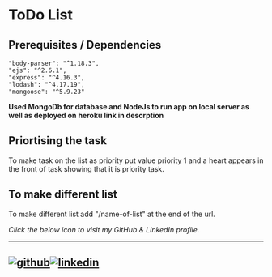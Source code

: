 # ToDo List


## Prerequisites / Dependencies
    "body-parser": "^1.18.3",
    "ejs": "^2.6.1",
    "express": "^4.16.3",
    "lodash": "^4.17.19",
    "mongoose": "^5.9.23"
    
**Used MongoDb for database and NodeJs to run app on local server as well as deployed on heroku link in descrption**

## Priortising the task

To make task on the list as priority put value priority 1 and a heart appears in the front of task showing that it is priority task.



## To make different list

To make different list add "/name-of-list" at the end of the url.




*Click the below icon to visit my GitHub & LinkedIn profile.*

[1]: https://www.github.com/Pragya0810
[2]: https://www.linkedin.com/in/pragya-chhajer-5a5aa6159/


---
[![github](https://cloud.githubusercontent.com/assets/17016297/18839843/0e06a67a-83d2-11e6-993a-b35a182500e0.png)][1][![linkedin](https://cloud.githubusercontent.com/assets/17016297/18839848/0fc7e74e-83d2-11e6-8c6a-277fc9d6e067.png)][2]
---
